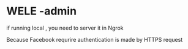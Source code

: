 # WELE -admin


if running local , you need to server it in Ngrok 

Because Facebook requrire authentication is made by HTTPS request 
